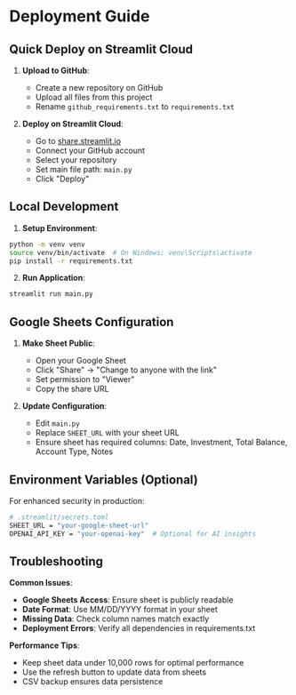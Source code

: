 # Deployment Guide

## Quick Deploy on Streamlit Cloud

1. **Upload to GitHub**:
   - Create a new repository on GitHub
   - Upload all files from this project
   - Rename `github_requirements.txt` to `requirements.txt`

2. **Deploy on Streamlit Cloud**:
   - Go to [share.streamlit.io](https://share.streamlit.io)
   - Connect your GitHub account
   - Select your repository
   - Set main file path: `main.py`
   - Click "Deploy"

## Local Development

1. **Setup Environment**:
```bash
python -m venv venv
source venv/bin/activate  # On Windows: venv\Scripts\activate
pip install -r requirements.txt
```

2. **Run Application**:
```bash
streamlit run main.py
```

## Google Sheets Configuration

1. **Make Sheet Public**:
   - Open your Google Sheet
   - Click "Share" → "Change to anyone with the link"
   - Set permission to "Viewer"
   - Copy the share URL

2. **Update Configuration**:
   - Edit `main.py`
   - Replace `SHEET_URL` with your sheet URL
   - Ensure sheet has required columns: Date, Investment, Total Balance, Account Type, Notes

## Environment Variables (Optional)

For enhanced security in production:

```bash
# .streamlit/secrets.toml
SHEET_URL = "your-google-sheet-url"
OPENAI_API_KEY = "your-openai-key"  # Optional for AI insights
```

## Troubleshooting

**Common Issues**:
- **Google Sheets Access**: Ensure sheet is publicly readable
- **Date Format**: Use MM/DD/YYYY format in your sheet
- **Missing Data**: Check column names match exactly
- **Deployment Errors**: Verify all dependencies in requirements.txt

**Performance Tips**:
- Keep sheet data under 10,000 rows for optimal performance
- Use the refresh button to update data from sheets
- CSV backup ensures data persistence
